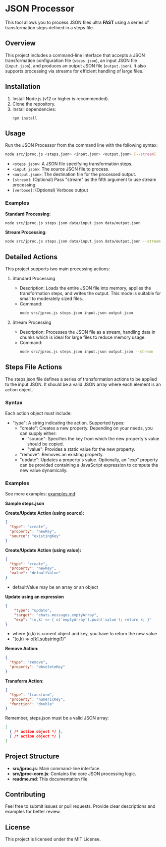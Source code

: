 # JSON Processor

This tool allows you to process JSON files ultra **FAST** using a series of transformation steps defined in a steps file.

## Overview

This project includes a command-line interface that accepts a JSON transformation configuration file (`steps.json`), an input JSON file (`input.json`), and produces an output JSON file (`output.json`). It also supports processing via streams for efficient handling of large files.

## Installation

1. Install Node.js (v12 or higher is recommended).
2. Clone the repository.
3. Install dependencies:
   ```
   npm install
   ```

## Usage

Run the JSON Processor from the command line with the following syntax:
```sh
node src/jproc.js <steps.json> <input.json> <output.json> [--stream]  [--verbose]
```

- `<steps.json>`: A JSON file specifying transformation steps.
- `<input.json>`: The source JSON file to process.
- `<output.json>`: The destination file for the processed output.
- `[stream]`: (Optional) Pass "stream" as the fifth argument to use stream
 processing.
- `[verbose]`: (Optional) Verbose output

### Examples

**Standard Processing:**
```sh
node src/jproc.js steps.json data/input.json data/output.json
```

**Stream Processing:**
```sh
node src/jproc.js steps.json data/input.json data/output.json --stream
```

## Detailed Actions

This project supports two main processing actions:

1. Standard Processing  
   - Description: Loads the entire JSON file into memory, applies the transformation steps, and writes the output. This mode is suitable for small to moderately sized files.  
   - Command:  
     ```sh
     node src/jproc.js steps.json input.json output.json
     ```

2. Stream Processing  
   - Description: Processes the JSON file as a stream, handling data in chunks which is ideal for large files to reduce memory usage.  
   - Command:  
     ```sh
     node src/jproc.js steps.json input.json output.json --stream
     ```

## Steps File Actions

The steps.json file defines a series of transformation actions to be applied to the input JSON. It should be a valid JSON array where each element is an action object.

### Syntax

Each action object must include:
- "type": A string indicating the action. Supported types:
  - "create": Creates a new property. Depending on your needs, you can supply either:
      - "source": Specifies the key from which the new property's value should be copied.
      - "value": Provides a static value for the new property.
  - "remove": Removes an existing property.
  - "update": Updates a property's value. Optionally, an "exp" property can be provided containing a JavaScript expression to compute the new value dynamically.

### Examples

See more examples: [examples.md](examples.md)

**Sample steps.json**

**Create/Update Action (using source):**
```json
{
  "type": "create",
  "property": "newKey",
  "source": "existingKey"
}
```

**Create/Update Action (using value):**
```json
{
  "type": "create",
  "property": "newKey",
  "value": "defaultValue"
}
```
- defaultValue may be an array or an object

**Update using an expression**

```json
{
    "type": "update",
    "target": "chats.messages.emptyArray",
    "exp": "(o,k) => { o['emptyArray'].push('value'); return k; }"  
}
```

- where (o,k) is current object and key, you have to return the new value
- "(o,k) => o[k].substring(1)"


**Remove Action:**
```json
{
  "type": "remove",
  "property": "obsoleteKey"
}
```

**Transform Action:**
```json
{
  "type": "transform",
  "property": "numericKey",
  "function": "double"
}
```

Remember, steps.json must be a valid JSON array:
```json
[
  { /* action object */ },
  { /* action object */ }
]
```

## Project Structure

- **src/jproc.js**: Main command-line interface.
- **src/jproc-core.js**: Contains the core JSON processing logic.
- **readme.md**: This documentation file.

## Contributing

Feel free to submit issues or pull requests. Provide clear descriptions and examples for better review.

## License

This project is licensed under the MIT License.
